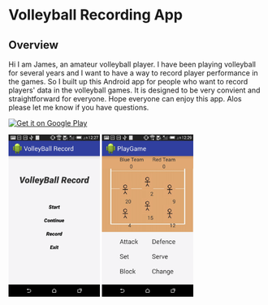 # Volleyball Recording App

## Overview
Hi I am James, an amateur volleyball player. I have been playing volleyball for several years and I want to have a way to record player performance in the games. So I built up this Android app for people who want to record players' data in the volleyball games. It is designed to be very convient and straightforward for everyone. Hope everyone can enjoy this app. Alos please let me know if you have questions.

[<img src="https://play.google.com/intl/en_us/badges/images/generic/en-play-badge.png"
     alt="Get it on Google Play"
     height="80">](https://play.google.com/store/apps/details?id=james.volleyballrecord)


<img width="180" height="320" src="https://github.com/james8277/VolleyBall-Record/blob/master/picture/main%20menu.png?raw=true"> <img width="180" height="320" src="https://github.com/james8277/VolleyBall-Record/blob/master/picture/player%20screen.png?raw=true">
